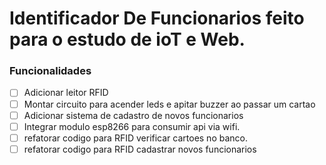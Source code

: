# Identificador De Funcionarios feito para o estudo de ioT e Web. 

### Funcionalidades
- [ ] Adicionar leitor RFID
- [ ] Montar circuito para acender leds e apitar buzzer ao passar um cartao
- [ ] Adicionar sistema de cadastro de novos funcionarios
- [ ] Integrar modulo esp8266 para consumir api via wifi.
- [ ] refatorar codigo para RFID verificar cartoes no banco.
- [ ] refatorar codigo para RFID cadastrar novos funcionarios
